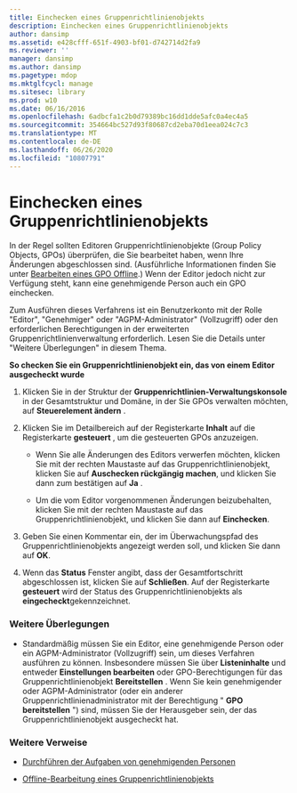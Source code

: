 ```yaml
---
title: Einchecken eines Gruppenrichtlinienobjekts
description: Einchecken eines Gruppenrichtlinienobjekts
author: dansimp
ms.assetid: e428cfff-651f-4903-bf01-d742714d2fa9
ms.reviewer: ''
manager: dansimp
ms.author: dansimp
ms.pagetype: mdop
ms.mktglfcycl: manage
ms.sitesec: library
ms.prod: w10
ms.date: 06/16/2016
ms.openlocfilehash: 6adbcfa1c2b0d79389bc16dd1dde5afc0a4ec4a5
ms.sourcegitcommit: 354664bc527d93f80687cd2eba70d1eea024c7c3
ms.translationtype: MT
ms.contentlocale: de-DE
ms.lasthandoff: 06/26/2020
ms.locfileid: "10807791"
---
```

# Einchecken eines Gruppenrichtlinienobjekts


In der Regel sollten Editoren Gruppenrichtlinienobjekte (Group Policy Objects, GPOs) überprüfen, die Sie bearbeitet haben, wenn Ihre Änderungen abgeschlossen sind. (Ausführliche Informationen finden Sie unter [Bearbeiten eines GPO Offline](edit-a-gpo-offline.md).) Wenn der Editor jedoch nicht zur Verfügung steht, kann eine genehmigende Person auch ein GPO einchecken.

Zum Ausführen dieses Verfahrens ist ein Benutzerkonto mit der Rolle "Editor", "Genehmiger" oder "AGPM-Administrator" (Vollzugriff) oder den erforderlichen Berechtigungen in der erweiterten Gruppenrichtlinienverwaltung erforderlich. Lesen Sie die Details unter "Weitere Überlegungen" in diesem Thema.

**So checken Sie ein Gruppenrichtlinienobjekt ein, das von einem Editor ausgecheckt wurde**

1.  Klicken Sie in der Struktur der **Gruppenrichtlinien-Verwaltungskonsole** in der Gesamtstruktur und Domäne, in der Sie GPOs verwalten möchten, auf **Steuerelement ändern** .

2.  Klicken Sie im Detailbereich auf der Registerkarte **Inhalt** auf die Registerkarte **gesteuert** , um die gesteuerten GPOs anzuzeigen.

    -   Wenn Sie alle Änderungen des Editors verwerfen möchten, klicken Sie mit der rechten Maustaste auf das Gruppenrichtlinienobjekt, klicken Sie auf **Auschecken rückgängig machen**, und klicken Sie dann zum bestätigen auf **Ja** .

    -   Um die vom Editor vorgenommenen Änderungen beizubehalten, klicken Sie mit der rechten Maustaste auf das Gruppenrichtlinienobjekt, und klicken Sie dann auf **Einchecken**.

3.  Geben Sie einen Kommentar ein, der im Überwachungspfad des Gruppenrichtlinienobjekts angezeigt werden soll, und klicken Sie dann auf **OK**.

4.  Wenn das **Status** Fenster angibt, dass der Gesamtfortschritt abgeschlossen ist, klicken Sie auf **Schließen**. Auf der Registerkarte **gesteuert** wird der Status des Gruppenrichtlinienobjekts als **eingecheckt**gekennzeichnet.

### Weitere Überlegungen

-   Standardmäßig müssen Sie ein Editor, eine genehmigende Person oder ein AGPM-Administrator (Vollzugriff) sein, um dieses Verfahren ausführen zu können. Insbesondere müssen Sie über **Listeninhalte** und entweder **Einstellungen bearbeiten** oder GPO-Berechtigungen für das Gruppenrichtlinienobjekt **Bereitstellen** . Wenn Sie kein genehmigender oder AGPM-Administrator (oder ein anderer Gruppenrichtlinienadministrator mit der Berechtigung " **GPO bereitstellen** ") sind, müssen Sie der Herausgeber sein, der das Gruppenrichtlinienobjekt ausgecheckt hat.

### Weitere Verweise

-   [Durchführen der Aufgaben von genehmigenden Personen](performing-approver-tasks.md)

-   [Offline-Bearbeitung eines Gruppenrichtlinienobjekts](edit-a-gpo-offline.md)

 

 





